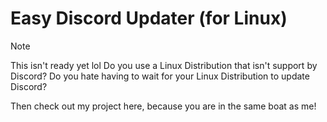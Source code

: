 # Easy Discord Updater (for Linux)
> [!NOTE]
> This isn't ready yet lol
Do you use a Linux Distribution that isn't support by Discord? Do you hate having to wait for your Linux Distribution to update Discord?

Then check out my project here, because you are in the same boat as me!
